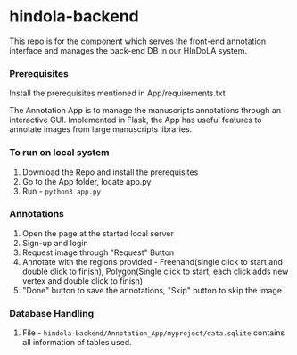 # hindola-backend
This repo is for the component which serves the front-end annotation interface and manages the back-end DB in our HInDoLA system. 

### Prerequisites
Install the prerequisites mentioned in App/requirements.txt


The Annotation App is to manage the manuscripts annotations through an interactive GUI. Implemented in Flask, the App has useful features to annotate images from large manuscripts libraries.


### To run on local system
1. Download the Repo and install the prerequisites
2. Go to the App folder, locate app.py
3. Run - ```python3 app.py ```

### Annotations
1. Open the page at the started local server
2. Sign-up and login
3. Request image through "Request" Button
4. Annotate with the regions provided - Freehand(single click to start and double click to finish), Polygon(Single click     to start, each click adds new vertex and double click to finish)
5. "Done" button to save the annotations, "Skip" button to skip the image 

### Database Handling
1. File - ```hindola-backend/Annotation_App/myproject/data.sqlite``` contains all information of tables used.
